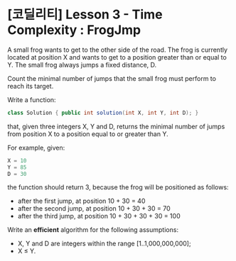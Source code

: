 # [코딜리티] Lesson 3 - Time Complexity : FrogJmp

A small frog wants to get to the other side of the road. The frog is currently located at position X and wants to get to a position greater than or equal to Y. The small frog always jumps a fixed distance, D.

Count the minimal number of jumps that the small frog must perform to reach its target.

Write a function:
```java
class Solution { public int solution(int X, int Y, int D); }
```

that, given three integers X, Y and D, returns the minimal number of jumps from position X to a position equal to or greater than Y.

For example, given:
```java
X = 10
Y = 85
D = 30
```

the function should return 3, because the frog will be positioned as follows:

- after the first jump, at position 10 + 30 = 40
- after the second jump, at position 10 + 30 + 30 = 70
- after the third jump, at position 10 + 30 + 30 + 30 = 100

Write an **efficient** algorithm for the following assumptions:

- X, Y and D are integers within the range [1..1,000,000,000];
- X ≤ Y.